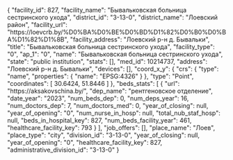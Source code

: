 {
    "facility_id": 827,
    "facility_name": "Бывальковская больница сестринского ухода",
    "district_id": "3-13-0",
    "district_name": "Лоевский район",
    "facility_url": "https:\/\/loevcrb.by\/%D0%BA%D0%BE%D0%BD%D1%82%D0%B0%D0%BA%D1%82%D1%8B",
    "facility_address": "Лоевский р-н д. Бывальки",
    "title": "Бывальковская больница сестринского ухода",
    "facility_type": "0",
    "ap_1": "0",
    "name": "Бывальковская больница сестринского ухода",
    "state": "public institution",
    "stats": [],
    "med_id": 10214737,
    "address": "Лоевский р-н д. Бывальки",
    "devices": [],
    "coord_x_y": {
        "crs": {
            "type": "name",
            "properties": {
                "name": "EPSG:4326"
            }
        },
        "type": "Point",
        "coordinates": [
            30.6424,
            51.8446
        ]
    },
    "beds_stats": [
        {
            "url": "https:\/\/aksakovschina.by\/",
            "dep_name": "рентгеновское отделение",
            "date_year": "2023",
            "num_beds_dep": 0,
            "num_deps_year": 16,
            "num_doctors_dep": 7,
            "num_doctors_med": 0,
            "year_of_closing": null,
            "year_of_opening": "0",
            "num_nurse_in_hosp": null,
            "total_nub_staf_hosp": null,
            "beds_in_hospital_key": 827,
            "num_beds_facility_year": 461,
            "healthcare_facility_key": 793
        }
    ],
    "job_offers": [],
    "place_name": "Лоев",
    "place_type": "city",
    "division_id": "3-13-0",
    "year_of_closing": null,
    "year_of_opening": "0",
    "healthcare_facility_key": 827,
    "administrative_division_id": "3-13-0"
}